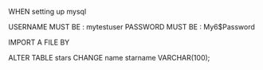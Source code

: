 

WHEN setting up mysql 

USERNAME MUST BE : mytestuser
PASSWORD MUST BE : My6$Password

IMPORT A FILE BY 


ALTER TABLE stars CHANGE name starname VARCHAR(100);